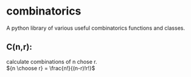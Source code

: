 # combinatorics
A python library of various useful combinatorics functions and classes.
## C(n,r):
calculate combinations of n chose r. \
${n \choose r} = \frac{n!}{(n-r)!r!}$


